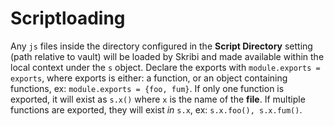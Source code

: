 # Scriptloading

Any `js` files inside the directory configured in the **Script Directory** setting (path relative to vault) will be loaded by Skribi and made available within the local context under the `s` object. Declare the exports with `module.exports = exports`, where exports is either: a function, or an object containing functions, ex: `module.exports = {foo, fum}`. If only one function is exported, it will exist as `s.x()` where `x` is the name of the **file**. If multiple functions are exported, they will exist *in* `s.x`, ex: `s.x.foo(), s.x.fum()`.    